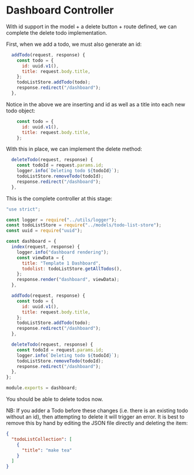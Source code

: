 # Dashboard Controller

With id support in the model + a delete button + route defined, we can complete the delete todo implementation.

First, when we add a todo, we must also generate an id:

```javascript
  addTodo(request, response) {
    const todo = {
      id: uuid.v1(),
      title: request.body.title,
    };
    todoListStore.addTodo(todo);
    response.redirect("/dashboard");
  },
```

Notice in the above we are inserting and id as well as a title into each new todo object:

```javascript
    const todo = {
      id: uuid.v1(),
      title: request.body.title,
    };
```

With this in place, we can implement the delete method:

```javascript
  deleteTodo(request, response) {
    const todoId = request.params.id;
    logger.info(`Deleting todo ${todoId}`);
    todoListStore.removeTodo(todoId);
    response.redirect("/dashboard");
  },
```

This is the complete controller at this stage:

```javascript
"use strict";

const logger = require("../utils/logger");
const todoListStore = require("../models/todo-list-store");
const uuid = require("uuid");

const dashboard = {
  index(request, response) {
    logger.info("dashboard rendering");
    const viewData = {
      title: "Template 1 Dashboard",
      todolist: todoListStore.getAllTodos(),
    };
    response.render("dashboard", viewData);
  },

  addTodo(request, response) {
    const todo = {
      id: uuid.v1(),
      title: request.body.title,
    };
    todoListStore.addTodo(todo);
    response.redirect("/dashboard");
  },

  deleteTodo(request, response) {
    const todoId = request.params.id;
    logger.info(`Deleting todo ${todoId}`);
    todoListStore.removeTodo(todoId);
    response.redirect("/dashboard");
  },
};

module.exports = dashboard;
```

You should be able to delete todos now.

NB: If you adder a Todo before these changes (i.e. there is an existing todo without an id), then attempting to delete it will trigger an error. It is best to remove this by hand by editing the JSON file directly and deleting the item:

```json
{
  "todoListCollection": [
    {
      "title": "make tea"
    }
  ]
}
```
